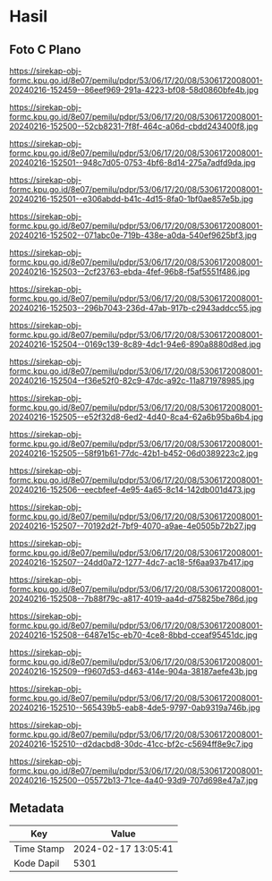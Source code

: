 # Hasil

## Foto C Plano

https://sirekap-obj-formc.kpu.go.id/8e07/pemilu/pdpr/53/06/17/20/08/5306172008001-20240216-152459--86eef969-291a-4223-bf08-58d0860bfe4b.jpg

https://sirekap-obj-formc.kpu.go.id/8e07/pemilu/pdpr/53/06/17/20/08/5306172008001-20240216-152500--52cb8231-7f8f-464c-a06d-cbdd243400f8.jpg

https://sirekap-obj-formc.kpu.go.id/8e07/pemilu/pdpr/53/06/17/20/08/5306172008001-20240216-152501--948c7d05-0753-4bf6-8d14-275a7adfd9da.jpg

https://sirekap-obj-formc.kpu.go.id/8e07/pemilu/pdpr/53/06/17/20/08/5306172008001-20240216-152501--e306abdd-b41c-4d15-8fa0-1bf0ae857e5b.jpg

https://sirekap-obj-formc.kpu.go.id/8e07/pemilu/pdpr/53/06/17/20/08/5306172008001-20240216-152502--071abc0e-719b-438e-a0da-540ef9625bf3.jpg

https://sirekap-obj-formc.kpu.go.id/8e07/pemilu/pdpr/53/06/17/20/08/5306172008001-20240216-152503--2cf23763-ebda-4fef-96b8-f5af5551f486.jpg

https://sirekap-obj-formc.kpu.go.id/8e07/pemilu/pdpr/53/06/17/20/08/5306172008001-20240216-152503--296b7043-236d-47ab-917b-c2943addcc55.jpg

https://sirekap-obj-formc.kpu.go.id/8e07/pemilu/pdpr/53/06/17/20/08/5306172008001-20240216-152504--0169c139-8c89-4dc1-94e6-890a8880d8ed.jpg

https://sirekap-obj-formc.kpu.go.id/8e07/pemilu/pdpr/53/06/17/20/08/5306172008001-20240216-152504--f36e52f0-82c9-47dc-a92c-11a871978985.jpg

https://sirekap-obj-formc.kpu.go.id/8e07/pemilu/pdpr/53/06/17/20/08/5306172008001-20240216-152505--e52f32d8-6ed2-4d40-8ca4-62a6b95ba6b4.jpg

https://sirekap-obj-formc.kpu.go.id/8e07/pemilu/pdpr/53/06/17/20/08/5306172008001-20240216-152505--58f91b61-77dc-42b1-b452-06d0389223c2.jpg

https://sirekap-obj-formc.kpu.go.id/8e07/pemilu/pdpr/53/06/17/20/08/5306172008001-20240216-152506--eecbfeef-4e95-4a65-8c14-142db001d473.jpg

https://sirekap-obj-formc.kpu.go.id/8e07/pemilu/pdpr/53/06/17/20/08/5306172008001-20240216-152507--70192d2f-7bf9-4070-a9ae-4e0505b72b27.jpg

https://sirekap-obj-formc.kpu.go.id/8e07/pemilu/pdpr/53/06/17/20/08/5306172008001-20240216-152507--24dd0a72-1277-4dc7-ac18-5f6aa937b417.jpg

https://sirekap-obj-formc.kpu.go.id/8e07/pemilu/pdpr/53/06/17/20/08/5306172008001-20240216-152508--7b88f79c-a817-4019-aa4d-d75825be786d.jpg

https://sirekap-obj-formc.kpu.go.id/8e07/pemilu/pdpr/53/06/17/20/08/5306172008001-20240216-152508--6487e15c-eb70-4ce8-8bbd-cceaf95451dc.jpg

https://sirekap-obj-formc.kpu.go.id/8e07/pemilu/pdpr/53/06/17/20/08/5306172008001-20240216-152509--f9607d53-d463-414e-904a-38187aefe43b.jpg

https://sirekap-obj-formc.kpu.go.id/8e07/pemilu/pdpr/53/06/17/20/08/5306172008001-20240216-152510--565439b5-eab8-4de5-9797-0ab9319a746b.jpg

https://sirekap-obj-formc.kpu.go.id/8e07/pemilu/pdpr/53/06/17/20/08/5306172008001-20240216-152510--d2dacbd8-30dc-41cc-bf2c-c5694ff8e9c7.jpg

https://sirekap-obj-formc.kpu.go.id/8e07/pemilu/pdpr/53/06/17/20/08/5306172008001-20240216-152500--05572b13-71ce-4a40-93d9-707d698e47a7.jpg


## Metadata

| Key        | Value               |
| ---------- | ------------------- |
| Time Stamp | 2024-02-17 13:05:41 |
| Kode Dapil | 5301                |



